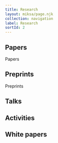 ```yaml
---
title: Research
layout: miksa/page.njk
collection: navigation
label: Research
sortId: 2
---
```


## Papers

Papers

## Preprints

Preprints

## Talks

## Activities

## White papers



